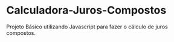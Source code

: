 # Calculadora-Juros-Compostos


Projeto Básico utilizando Javascript para  fazer o cálculo de juros compostos.

